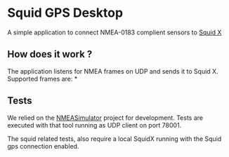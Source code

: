 # Squid GPS Desktop

A simple application to connect NMEA-0183 complient sensors to [Squid X](https://www.squid-sailing.com/en/)

## How does it work ?

The application listens for NMEA frames on UDP and sends it to Squid X.  
Supported frames are:
*

## Tests

We relied on the [NMEASimulator](https://github.com/panaaj/nmeasimulator) project
for development. Tests are executed with that tool running as UDP client on port
78001.

The squid related tests, also require a local SquidX running with the Squid gps
connection enabled.
